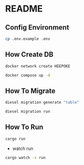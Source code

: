 # README

## Config Environment

```bash
cp .env.example .env
```

## How Create DB

```bash
docker network create HEEPOKE
```

```bash
docker compose up -d
```

## How To Migrate

```bash
diesel migration generate "table"
```

```bash
diesel migration run
```

## How To Run

```bash
cargo run
```

- watch run

```bash
cargo watch -x run
```
